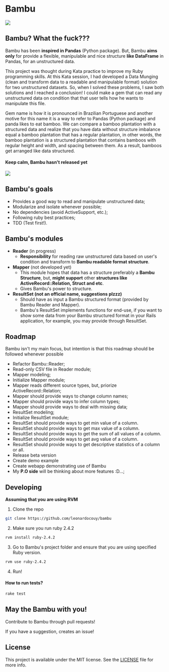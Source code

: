 Bambu
===========

![](https://giphy.com/embed/LE5bApm6m0HrG)

## Bambu? What the fuck???

Bambu has been **inspired in Pandas** (Python package). But, Bambu **aims only** for provide a flexible, manipulable and nice structure **like DataFrame** in Pandas, for an unstructured data.

This project was thought during Kata practice to improve my Ruby programming skills. At this Kata session, I had developed a Data Munging (clean and transform data to a readable and manipulable format) solution for two unstructured datasets. So, when I solved these problems, I saw both solutions and I reached a conclusion! I could make a gem that can read any unstructured data on condition that that user tells how he wants to manipulate this file.

Gem name is how it is pronounced in Brazilian Portuguese and another motive for this name it is a way to refer to Pandas (Python package) and panda likes to eat bamboo. We can compare a bamboo plantation with a structured data and realize that you have data without structure imbalance equal a bamboo plantation that has a regular plantation, in other words, the bamboo plantation is a structured plantation that contains bamboos with regular height and width, and spacing between them. As a result, bamboos get arranged like data structured.

#### Keep calm, Bambu hasn't released yet

![](http://media.giphy.com/media/LE5bApm6m0HrG/200.gif)

## Bambu's goals

- Provides a good way to read and manipulate unstructured data;
- Modularize and isolate whenever possible;
- No dependencies (avoid ActiveSupport, etc.);
- Following ruby best practices;
- TDD (Test first!).

## Bambu's modules

- **Reader** (in progress)
  - **Responsibility** for reading raw unstructured data based on user's condition and transform to **Bambu readable format structure**.
- **Mapper** (not developed yet)
  - This module hopes that data has a structure preferably a **Bambu Structure**, but, **might support** other **structures like ActiveRecord::Relation, Struct and etc**.
  - Gives Bambu's power to structure.
- **ResultSet (not an official name, suggestions plzzz)**
  - Should have as input a Bambu structured format (provided by Bambu Reader and Mapper).
  - Bambu's ResultSet implements functions for end-use, if you want to show some data from your Bambu structured format in your Rails application, for example, you may provide through ResultSet.

## Roadmap

Bambu isn't my main focus, but intention is that this roadmap should be followed whenever possible

- Refactor Bambu::Reader;
- Read-only CSV file in Reader module;
- Mapper modeling;
- Initialize Mapper module;
- Mapper reads different source types, but, priorize ActiveRecord::Relation;
- Mapper should provide ways to change column names;
- Mapper should provide ways to infer column types;
- Mapper should provide ways to deal with missing data;
- ResultSet modeling;
- Initialize ResultSet module;
- ResultSet should provide ways to get min value of a column.
- ResultSet should provide ways to get max value of a column.
- ResultSet should provide ways to get the sum of all values of a column.
- ResultSet should provide ways to get avg value of a column.
- ResultSet should provide ways to get descriptive statistics of a column or all.
- Release beta version
- Create demo example
- Create webapp demonstrating use of Bambu
- My **P.O side** will be thinking about more features :D...;

## Developing

**Assuming that you are using RVM**

1. Clone the repo

```bash
git clone https://github.com/leonardocouy/bambu
```

2. Make sure you run ruby 2.4.2

```bash
rvm install ruby-2.4.2
```

3. Go to Bambu's project folder and ensure that you are using specified Ruby version.

```bash
rvm use ruby-2.4.2
```

4. Run!

#### How to run tests?

```bash
rake test
```

## May the Bambu with you!

Contribute to Bambu through pull requests! 

If you have a suggestion, creates an issue!

## License

This project is available under the MIT license. See the [LICENSE](LICENSE) file for more info.

